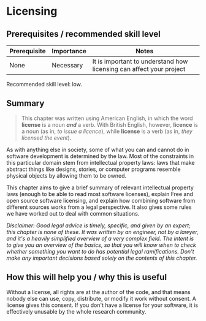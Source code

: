 # Licensing

## Prerequisites / recommended skill level

| Prerequisite | Importance | Notes |
| -------------|----------|------|
| None | Necessary | It is important to understand how licensing can affect your project |

Recommended skill level: low.

## Summary

> This chapter was written using American English, in which the word **license** is a noun **_and_** a verb.
> With British English, however, **licence** is a noun (as in, _to issue a licence_), while **license** is a verb (as in, _they licensed the event_).  

As with anything else in society, some of what you can and cannot do in software development is determined by the law.
Most of the constraints in this particular domain stem from intellectual property laws: laws that make abstract things like designs, stories, or computer programs resemble physical objects by allowing them to be owned.

This chapter aims to give a brief summary of relevant intellectual property laws (enough to be able to read most software licenses), explain Free and open source software licensing, and explain how combining software from different sources works from a legal perspective.
It also gives some rules we have worked out to deal with common situations.

*Disclaimer: Good legal advice is timely, specific, and given by an expert; this chapter is none of these.
It was written by an engineer, not by a lawyer, and it's a heavily simplified overview of a very complex field.
The intent is to give you an overview of the basics, so that you will know when to check whether something you want to do has potential legal ramifications.
Don't make any important decisions based solely on the contents of this chapter.*

## How this will help you / why this is useful

Without a license, all rights are at the author of the code, and that means nobody else can use, copy, distribute, or modify it work without consent.
A license gives this consent.
If you don't have a license for your software, it is effectively unusable by the whole research community.
